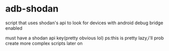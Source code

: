 # adb-shodan
script that uses shodan's api to look for devices with android debug bridge enabled

must have a shodan api key(pretty obvious lol)
ps:this is pretty lazy,i'll prob create more complex scripts later on
